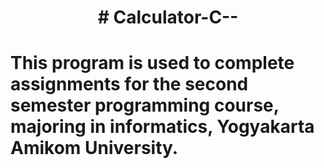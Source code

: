 <h1 align = "center"># Calculator-C-- <h1>
<p>This program is used to complete assignments for the second semester programming course, majoring in informatics, Yogyakarta Amikom University.<p>
